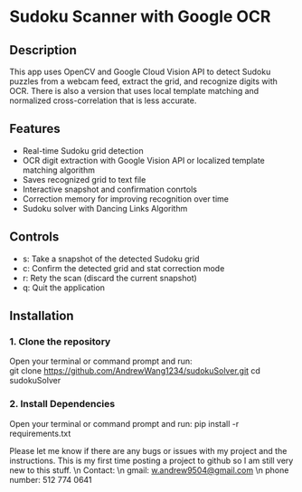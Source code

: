 # Sudoku Scanner with Google OCR

## Description
This app uses OpenCV and Google Cloud Vision API to detect Sudoku puzzles from a webcam feed, extract the grid, and recognize digits with OCR. There is also a version that uses local template matching and normalized cross-correlation that is less accurate.

## Features
- Real-time Sudoku grid detection
- OCR digit extraction with Google Vision API or localized template matching algorithm
- Saves recognized grid to text file
- Interactive snapshot and confirmation conrtols
- Correction memory for improving recognition over time
- Sudoku solver with Dancing Links Algorithm

## Controls
- s: Take a snapshot of the detected Sudoku grid
- c: Confirm the detected grid and stat correction mode
- r: Rety the scan (discard the current snapshot)
- q: Quit the application


## Installation
### 1. Clone the repository  
Open your terminal or command prompt and run:  
git clone https://github.com/AndrewWang1234/sudokuSolver.git
cd sudokuSolver

### 2. Install Dependencies
Open your terminal or command prompt and run: 
pip install -r requirements.txt

Please let me know if there are any bugs or issues with my project and the instructions. This is my first time posting a project to github so I am still very new to this stuff. \n
Contact: \n
gmail: w.andrew9504@gmail.com \n
phone number: 512 774 0641
